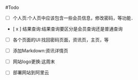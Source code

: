 #Todo

- [ ] 个人页:个人页中应该包含一些会员信息，修改密码，等功能． 
- [ x ] 结果查询:结果查询要区分是会员查询还是普通查询
- [ ] 各个页面的UI:找回密码页面，资讯页，主页，等
- [ ] 添加Markdown:资讯详情页
- [ ] 网站logo更换:这周末
- [ ] 部署网站到阿里云

